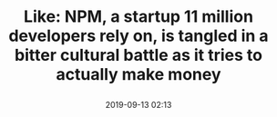---
layout: webmention-like
title: >
  Like: NPM, a startup 11 million developers rely on, is tangled in a bitter cultural battle as it tries to actually make money
target: https://www.businessinsider.com/npm-employees-layoffs-resignations-unionization-nlrb-bogensberger-schlueter-voss-2019-6
date: 2019-09-13 02:13
tags: [webmentions]
generator: app.getpocket.com
hidden: true
---